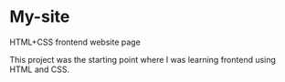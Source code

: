 # My-site
HTML+CSS frontend website page

This project was the starting point where I was learning frontend using HTML and CSS.
